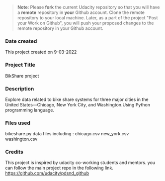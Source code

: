 >**Note**: Please **fork** the current Udacity repository so that you will have a **remote** repository in **your** Github account. Clone the remote repository to your local machine. Later, as a part of the project "Post your Work on Github", you will push your proposed changes to the remote repository in your Github account.

### Date created
This project created on 9-03-2022

### Project Title
BikShare project 

### Description
Explore data related to bike share systems for three major cities in the United States—Chicago, New York City, and Washington.Using Python programming language.

### Files used
bikeshare.py
data files including : 
    chicago.csv
    new_york.csv
    washington.csv

### Credits
This project is inspired by udacity co-working students and mentors. 
 you can follow the main project repo in the following link. 
 https://github.com/udacity/pdsnd_github
